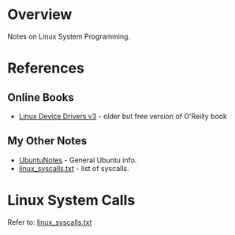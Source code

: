 # Overview

Notes on Linux System Programming.

# References

## Online Books

* [Linux Device Drivers v3](https://lwn.net/Kernel/LDD3/) - older but free version of O'Reilly book

## My Other Notes

* [UbuntuNotes](https://github.com/GitLeeRepo/UbuntuNotes/blob/master/UbuntuNotes.md#overview) - General Ubuntu info.
* [linux_syscalls.txt](https://github.com/GitLeeRepo/LinuxSysProgNotes/blob/master/linux_syscalls.txt) - list of syscalls.

# Linux System Calls

Refer to: [linux_syscalls.txt](https://github.com/GitLeeRepo/LinuxSysProgNotes/blob/master/linux_syscalls.txt)
